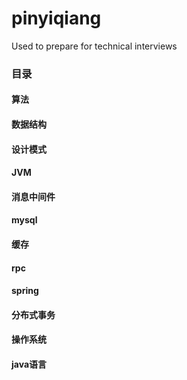 # pinyiqiang
Used to prepare for technical interviews


### 目录

#### 算法
#### 数据结构
#### 设计模式
#### JVM
#### 消息中间件
#### mysql
#### 缓存
#### rpc
#### spring
#### 分布式事务
#### 操作系统
#### java语言
